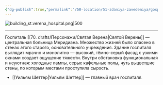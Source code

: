 ```yaml
---
{"dg-publish":true,"permalink":"/50-location/51-zdaniya-zavedeniya/gospital-sv-vereny/","tags":["локация"]}
---
```


![building_st.verena_hospital.png|500](/img/user/90.%20files/building_st.verena_hospital.png)

---
Госпиталь [[70. drafts/Персонажи/Святая Верена\|Святой Верены]] — центральная больница Меридиана. Множество жизней было спасено в стенах этого старого, основательного учреждения. Здание госпиталя выглядит мрачно и монолитно — высокий, тёмно-серый фасад с узкими окнами создает ощущение тяжести. Внутри обстановка функциональная и неуютная: холодные лампы, серые кафельные полы, чуть выцветшие стены, по которым местами проступила сырость.

- [[Уильям Шеттер\|Уильям Шеттер]] — главный врач госпиталя.

